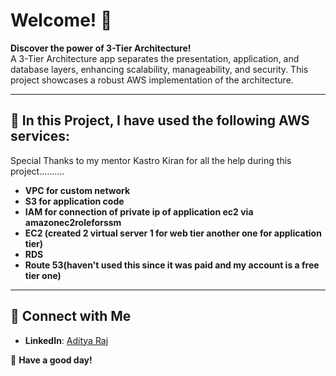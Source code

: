 # Welcome! 👋

**Discover the power of 3-Tier Architecture!**  
A 3-Tier Architecture app separates the presentation, application, and database layers, enhancing scalability, manageability, and security. This project showcases a robust AWS implementation of the architecture.

---

## 🚀 **In this Project, I have used the following AWS services:**
Special Thanks to my mentor Kastro Kiran for all the help during this project..........

- **VPC for custom network**  
- **S3 for application code**  
- **IAM for connection of private ip of application ec2 via amazonec2roleforssm**  
- **EC2 (created 2 virtual server 1 for web tier another one for application tier)**  
- **RDS**  
- **Route 53(haven't used this since it was paid and my account is a free tier one)**

---



## 📌 **Connect with Me**  
- **LinkedIn**: [Aditya Raj](https://www.linkedin.com/in/aditya-raj-dr/)  



🎉 **Have a good day!**
